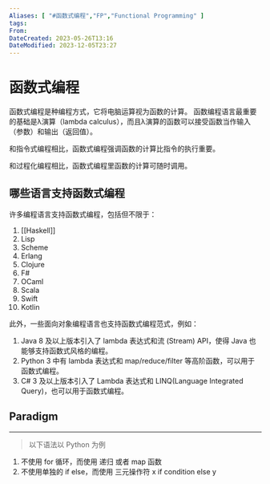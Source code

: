 ```yaml
---
Aliases: [ "#函数式编程","FP","Functional Programming" ] 
tags: 
From: 
DateCreated: 2023-05-26T13:16
DateModified: 2023-12-05T23:27
---
```

# 函数式编程
 函数式编程是种编程方式，它将电脑运算视为函数的计算。
函数编程语言最重要的基础是λ演算（lambda calculus），而且λ演算的函数可以接受函数当作输入（参数）和输出（返回值）。

和指令式编程相比，函数式编程强调函数的计算比指令的执行重要。

和过程化编程相比，函数式编程里函数的计算可随时调用。

## 哪些语言支持函数式编程

许多编程语言支持函数式编程，包括但不限于：

1. [[Haskell]]
2. Lisp
3. Scheme
4. Erlang
5. Clojure
6. F#
7. OCaml
8. Scala
9. Swift
10. Kotlin

此外，一些面向对象编程语言也支持函数式编程范式，例如：

1. Java 8 及以上版本引入了 lambda 表达式和流 (Stream) API，使得 Java 也能够支持函数式风格的编程。
2. Python 3 中有 lambda 表达式和 map/reduce/filter 等高阶函数，可以用于函数式编程。
3. C# 3 及以上版本引入了 Lambda 表达式和 LINQ(Language Integrated Query)，也可以用于函数式编程。

## Paradigm
---

> 以下语法以 Python 为例

1. 不使用 for 循环，而使用 递归 或者 map 函数
2. 不使用单独的 if else，而使用 三元操作符 x if condition else y
